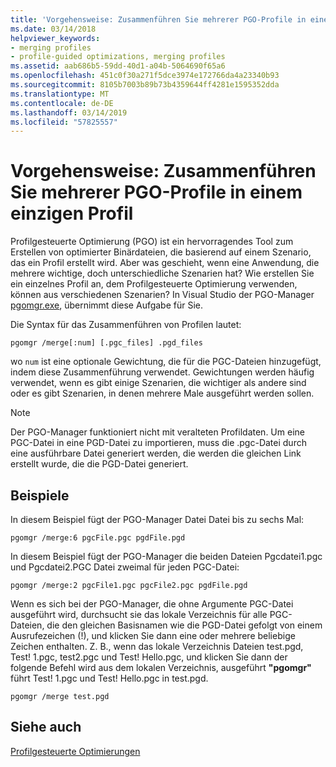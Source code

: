 ```yaml
---
title: 'Vorgehensweise: Zusammenführen Sie mehrerer PGO-Profile in einem einzigen Profil'
ms.date: 03/14/2018
helpviewer_keywords:
- merging profiles
- profile-guided optimizations, merging profiles
ms.assetid: aab686b5-59dd-40d1-a04b-5064690f65a6
ms.openlocfilehash: 451c0f30a271f5dce3974e172766da4a23340b93
ms.sourcegitcommit: 8105b7003b89b73b4359644ff4281e1595352dda
ms.translationtype: MT
ms.contentlocale: de-DE
ms.lasthandoff: 03/14/2019
ms.locfileid: "57825557"
---
```

# <a name="how-to-merge-multiple-pgo-profiles-into-a-single-profile"></a>Vorgehensweise: Zusammenführen Sie mehrerer PGO-Profile in einem einzigen Profil

Profilgesteuerte Optimierung (PGO) ist ein hervorragendes Tool zum Erstellen von optimierter Binärdateien, die basierend auf einem Szenario, das ein Profil erstellt wird. Aber was geschieht, wenn eine Anwendung, die mehrere wichtige, doch unterschiedliche Szenarien hat? Wie erstellen Sie ein einzelnes Profil an, dem Profilgesteuerte Optimierung verwenden, können aus verschiedenen Szenarien? In Visual Studio der PGO-Manager [pgomgr.exe](pgomgr.md), übernimmt diese Aufgabe für Sie.

Die Syntax für das Zusammenführen von Profilen lautet:

`pgomgr /merge[:num] [.pgc_files] .pgd_files`

wo `num` ist eine optionale Gewichtung, die für die PGC-Dateien hinzugefügt, indem diese Zusammenführung verwendet. Gewichtungen werden häufig verwendet, wenn es gibt einige Szenarien, die wichtiger als andere sind oder es gibt Szenarien, in denen mehrere Male ausgeführt werden sollen.

> [!NOTE]
> Der PGO-Manager funktioniert nicht mit veralteten Profildaten. Um eine PGC-Datei in eine PGD-Datei zu importieren, muss die .pgc-Datei durch eine ausführbare Datei generiert werden, die werden die gleichen Link erstellt wurde, die die PGD-Datei generiert.

## <a name="examples"></a>Beispiele

In diesem Beispiel fügt der PGO-Manager Datei Datei bis zu sechs Mal:

`pgomgr /merge:6 pgcFile.pgc pgdFile.pgd`

In diesem Beispiel fügt der PGO-Manager die beiden Dateien Pgcdatei1.pgc und Pgcdatei2.PGC Datei zweimal für jeden PGC-Datei:

`pgomgr /merge:2 pgcFile1.pgc pgcFile2.pgc pgdFile.pgd`

Wenn es sich bei der PGO-Manager, die ohne Argumente PGC-Datei ausgeführt wird, durchsucht sie das lokale Verzeichnis für alle PGC-Dateien, die den gleichen Basisnamen wie die PGD-Datei gefolgt von einem Ausrufezeichen (!), und klicken Sie dann eine oder mehrere beliebige Zeichen enthalten. Z. B., wenn das lokale Verzeichnis Dateien test.pgd, Test! 1.pgc, test2.pgc und Test! Hello.pgc, und klicken Sie dann der folgende Befehl wird aus dem lokalen Verzeichnis, ausgeführt **"pgomgr"** führt Test! 1.pgc und Test! Hello.pgc in test.pgd.

`pgomgr /merge test.pgd`

## <a name="see-also"></a>Siehe auch

[Profilgesteuerte Optimierungen](profile-guided-optimizations.md)
